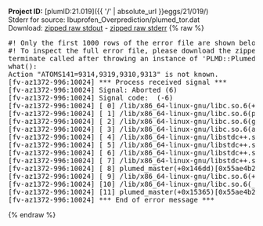 **Project ID:** [plumID:21.019]({{ '/' | absolute_url }}eggs/21/019/)  
Stderr for source:  Ibuprofen_Overprediction/plumed_tor.dat   
Download: [zipped raw stdout](plumed_tor.dat.plumed_master.stdout.txt.zip) - [zipped raw stderr](plumed_tor.dat.plumed_master.stderr.txt.zip) 
{% raw %}
<pre>
#! Only the first 1000 rows of the error file are shown below
#! To inspect the full error file, please download the zipped raw stderr file above
terminate called after throwing an instance of 'PLMD::Plumed::Exception'
what():
Action "ATOMS141=9314,9319,9310,9313" is not known.
[fv-az1372-996:10024] *** Process received signal ***
[fv-az1372-996:10024] Signal: Aborted (6)
[fv-az1372-996:10024] Signal code:  (-6)
[fv-az1372-996:10024] [ 0] /lib/x86_64-linux-gnu/libc.so.6(+0x45330)[0x7fcf05445330]
[fv-az1372-996:10024] [ 1] /lib/x86_64-linux-gnu/libc.so.6(pthread_kill+0x11c)[0x7fcf0549eb2c]
[fv-az1372-996:10024] [ 2] /lib/x86_64-linux-gnu/libc.so.6(gsignal+0x1e)[0x7fcf0544527e]
[fv-az1372-996:10024] [ 3] /lib/x86_64-linux-gnu/libc.so.6(abort+0xdf)[0x7fcf054288ff]
[fv-az1372-996:10024] [ 4] /lib/x86_64-linux-gnu/libstdc++.so.6(+0xa5ff5)[0x7fcf058a5ff5]
[fv-az1372-996:10024] [ 5] /lib/x86_64-linux-gnu/libstdc++.so.6(+0xbb0da)[0x7fcf058bb0da]
[fv-az1372-996:10024] [ 6] /lib/x86_64-linux-gnu/libstdc++.so.6(_ZSt10unexpectedv+0x0)[0x7fcf058a5a55]
[fv-az1372-996:10024] [ 7] /lib/x86_64-linux-gnu/libstdc++.so.6(+0xa5a6f)[0x7fcf058a5a6f]
[fv-az1372-996:10024] [ 8] plumed_master(+0x146dd)[0x55ae4b2496dd]
[fv-az1372-996:10024] [ 9] /lib/x86_64-linux-gnu/libc.so.6(+0x2a1ca)[0x7fcf0542a1ca]
[fv-az1372-996:10024] [10] /lib/x86_64-linux-gnu/libc.so.6(__libc_start_main+0x8b)[0x7fcf0542a28b]
[fv-az1372-996:10024] [11] plumed_master(+0x15365)[0x55ae4b24a365]
[fv-az1372-996:10024] *** End of error message ***
</pre>
{% endraw %}
